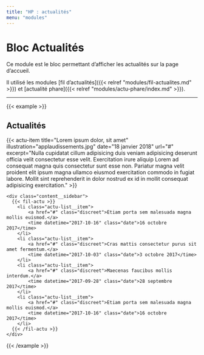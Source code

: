 ```yaml
---
title: "HP : actualités"
menu: "modules"
---
```


# Bloc Actualités

Ce module est le bloc permettant d’afficher les actualités sur la page d’accueil.

Il utilisé les modules [fil d’actualités]({{< relref "modules/fil-actualites.md" >}}) et [actualité phare]({{< relref "modules/actu-phare/index.md" >}}).

---

{{< example >}}
<section class="content content--2-cols" aria-labelledby="news-title">
  <h2 class="separation separation--primary" id="news-title">Actualités</h2>

  <div class="content__wrapper">
    <div class="content__main">
      {{< actu-item
        title="Lorem ipsum dolor, sit amet"
        illustration="applaudissements.jpg"
        date="18 janvier 2018"
        url="#"
        excerpt="Nulla cupidatat cillum adipisicing duis veniam adipisicing deserunt officia velit consectetur esse velit. Exercitation irure aliquip Lorem ad consequat magna quis consectetur sunt esse non. Pariatur magna velit proident elit ipsum magna ullamco eiusmod exercitation commodo in fugiat labore. Mollit sint reprehenderit in dolor nostrud ex id in mollit consequat adipisicing exercitation."
      >}}
    </div>

    <div class="content__sidebar">
      {{< fil-actu >}}
        <li class="actu-list__item">
            <a href="#" class="discreet">Etiam porta sem malesuada magna mollis euismod.</a>
            <time datetime="2017-10-16" class="date">16 octobre 2017</time>
        </li>
        <li class="actu-list__item">
            <a href="#" class="discreet">Cras mattis consectetur purus sit amet fermentum.</a>
            <time datetime="2017-10-03" class="date">3 octobre 2017</time>
        </li>
        <li class="actu-list__item">
            <a href="#" class="discreet">Maecenas faucibus mollis interdum.</a>
            <time datetime="2017-09-28" class="date">28 septembre 2017</time>
        </li>
        <li class="actu-list__item">
            <a href="#" class="discreet">Etiam porta sem malesuada magna mollis euismod.</a>
            <time datetime="2017-10-16" class="date">16 octobre 2017</time>
        </li>
      {{< /fil-actu >}}
    </div>
  </div>
</section>
{{< /example >}}
